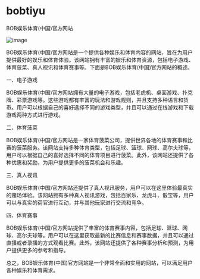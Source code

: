 # bobtiyu
BOB娱乐体育(中国)官方网站

![image](https://user-images.githubusercontent.com/132263395/236115908-7b392b6e-ddd6-42da-b3c6-9459d8ddcf33.png)


BOB娱乐体育(中国)官方网站是一个提供各种娱乐和体育内容的网站，旨在为用户提供最好的娱乐和体育体验。该网站拥有丰富的娱乐和体育资源，包括电子游戏、体育菠菜、真人视讯和体育赛事等。下面是BOB娱乐体育(中国)官方网站的概述。

一、电子游戏

BOB娱乐体育(中国)官方网站拥有大量的电子游戏，包括老虎机、桌面游戏、扑克牌、彩票游戏等。这些游戏都有丰富的玩法和游戏规则，并且支持多种语言和货币。用户可以根据自己的喜好选择不同的游戏类型，并且可以通过在线游戏和下载游戏两种方式进行游戏。

二、体育菠菜

BOB娱乐体育(中国)官方网站是一家体育菠菜公司，提供世界各地的体育赛事和比赛的菠菜服务。该网站支持多种体育类型，包括足球、篮球、网球、高尔夫球等，用户可以根据自己的喜好选择不同的体育项目进行菠菜。此外，该网站还提供了各种优惠和奖励，为用户提供更多的菠菜机会和乐趣。

三、真人视讯

BOB娱乐体育(中国)官方网站还提供了真人视讯服务，用户可以在这里体验最真实的赌场体验。该网站拥有多种真人视讯游戏，包括百家乐、龙虎斗、骰宝等，用户可以与真实的荷官进行互动，并与其他玩家进行交流和竞争。

四、体育赛事

BOB娱乐体育(中国)官方网站提供了丰富的体育赛事内容，包括足球、篮球、网球、高尔夫球等。用户可以在这里获取最新的比赛信息和赛事数据，并且可以通过直播或者录播的方式观看比赛。此外，该网站还提供了各种赛事分析和预测，为用户提供更多的参考和指导。

总之，BOB娱乐体育(中国)官方网站是一个非常全面和实用的网站，可以满足用户各种娱乐和体育需求。
